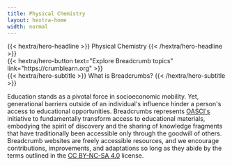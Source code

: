 ```yaml
---
title: Physical Chemistry
layout: hextra-home
width: normal
---
```


<div class="hx-mt-6 hx-mb-2">
{{< hextra/hero-headline >}}
  Physical Chemistry
{{< /hextra/hero-headline >}}
</div>

<div class="hx-mb-6">
{{< hextra/hero-button text="Explore Breadcrumb topics" link="https://crumblearn.org" >}}
</div>

<div class="hx-mt-5 hx-mb-2">
{{< hextra/hero-subtitle >}}
What is Breadcrumbs?
{{< /hextra/hero-subtitle >}}
</div>

Education stands as a pivotal force in socioeconomic mobility.
Yet, generational barriers outside of an individual's influence hinder a person's access to educational opportunities.
Breadcrumbs represents [OASCI's](https://www.oasci.org/) initiative to fundamentally transform access to educational materials, embodying the spirit of discovery and the sharing of knowledge fragments that have traditionally been accessible only through the goodwill of others.
Breadcrumb websites are freely accessible resources, and we encourage contributions, improvements, and adaptations so long as they abide by the terms outlined in the [CC BY-NC-SA 4.0](https://creativecommons.org/licenses/by-nc-sa/4.0/) license.

